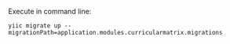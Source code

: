 Execute in command line: 
```
yiic migrate up --migrationPath=application.modules.curricularmatrix.migrations
```